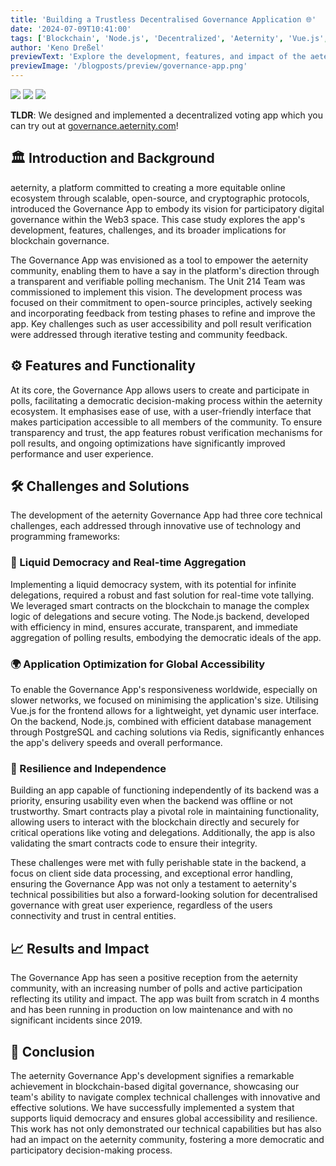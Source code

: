 ```yaml
---
title: 'Building a Trustless Decentralised Governance Application 🌐'
date: '2024-07-09T10:41:00'
tags: ['Blockchain', 'Node.js', 'Decentralized', 'Aeternity', 'Vue.js', 'web3']
author: 'Keno Dreßel'
previewText: 'Explore the development, features, and impact of the aeternity Governance App.'
previewImage: '/blogposts/preview/governance-app.png'
---
```


<p className="screenshots">
  <img src="/blogposts/governance-app/img.png" />
  <img src="/blogposts/governance-app/img_1.png" /> 
  <img src="/blogposts/governance-app/img_2.png" />
</p>

**TLDR**: We designed and implemented a decentralized voting app which you can try out
at [governance.aeternity.com](https://governance.aeternity.com)!

## 🏛️ Introduction and Background

aeternity, a platform committed to creating a more equitable online ecosystem through scalable, open-source, and
cryptographic protocols, introduced the Governance App to embody its vision for participatory digital governance within
the Web3 space. This case study explores the app's development, features, challenges, and its broader implications for
blockchain governance.

The Governance App was envisioned as a tool to empower the aeternity community, enabling them to have a say in the
platform's direction through a transparent and verifiable polling mechanism. The Unit 214 Team was commissioned to
implement this vision. The development process was focused on their commitment to open-source principles, actively
seeking and incorporating feedback from testing phases to refine and improve the app. Key challenges such as user
accessibility and poll result verification were addressed through iterative testing and community feedback.

## ⚙️ Features and Functionality

At its core, the Governance App allows users to create and participate in polls, facilitating a democratic
decision-making process within the aeternity ecosystem. It emphasises ease of use, with a user-friendly interface that
makes participation accessible to all members of the community. To ensure transparency and trust, the app features
robust verification mechanisms for poll results, and ongoing optimizations have significantly improved performance and
user experience.

## 🛠️ Challenges and Solutions

The development of the aeternity Governance App had three core technical challenges, each addressed through innovative
use of technology and programming frameworks:

### 🔄 Liquid Democracy and Real-time Aggregation

Implementing a liquid democracy system, with its potential for infinite delegations, required a robust and fast solution
for real-time vote tallying. We leveraged smart contracts on the blockchain to manage the complex logic of delegations
and secure voting. The Node.js backend, developed with efficiency in mind, ensures accurate, transparent, and immediate
aggregation of polling results, embodying the democratic ideals of the app.

### 🌍 Application Optimization for Global Accessibility

To enable the Governance App's responsiveness worldwide, especially on slower networks, we focused on minimising the
application's size. Utilising Vue.js for the frontend allows for a lightweight, yet dynamic user interface. On the
backend, Node.js, combined with efficient database management through PostgreSQL and caching solutions via Redis,
significantly enhances the app's delivery speeds and overall performance.

### 💪 Resilience and Independence

Building an app capable of functioning independently of its backend was a priority, ensuring usability even when the
backend was offline or not trustworthy. Smart contracts play a pivotal role in maintaining functionality, allowing users
to interact with the blockchain directly and securely for critical operations like voting and delegations. Additionally,
the app is also validating the smart contracts code to ensure their integrity.

These challenges were met with fully perishable state in the backend, a focus on client side data processing,
and exceptional error handling, ensuring the Governance App was not only a testament to aeternity's technical
possibilities but also a forward-looking solution for decentralised governance with great user experience, regardless of
the users connectivity and trust in central entities.

## 📈 Results and Impact

The Governance App has seen a positive reception from the aeternity community, with an increasing number of polls and
active participation reflecting its utility and impact. The app was built from scratch in 4 months and has been
running in production on low maintenance and with no significant incidents since 2019.

## 🎯 Conclusion

The aeternity Governance App's development signifies a remarkable achievement in blockchain-based digital governance,
showcasing our team's ability to navigate complex technical challenges with innovative and effective solutions. We have
successfully implemented a system that supports liquid democracy and ensures global accessibility and resilience. This
work has not only demonstrated our technical capabilities but has also had an impact on the aeternity community,
fostering a more democratic and participatory decision-making process.
